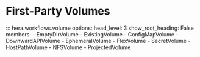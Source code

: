 # First-Party Volumes

::: hera.workflows.volume
    options:
        head_level: 3
        show_root_heading: False
        members:
        - EmptyDirVolume
        - ExistingVolume
        - ConfigMapVolume
        - DownwardAPIVolume
        - EphemeralVolume
        - FlexVolume
        - SecretVolume
        - HostPathVolume
        - NFSVolume
        - ProjectedVolume
